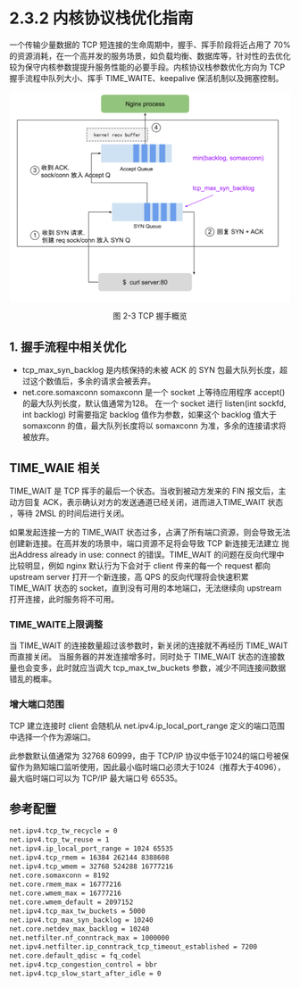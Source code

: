 # 2.3.2 内核协议栈优化指南

一个传输少量数据的 TCP 短连接的生命周期中，握手、挥手阶段将近占用了 70% 的资源消耗，在一个高并发的服务场景，如负载均衡、数据库等，针对性的去优化较为保守内核参数提提升服务性能的必要手段。内核协议栈参数优化方向为 TCP 握手流程中队列大小、挥手 TIME_WAITE、keepalive 保活机制以及拥塞控制。

<div  align="center">
	<img src="../assets/TCP.svg" width = "550"  align=center />
	<p>图 2-3 TCP 握手概览</p>
</div>

## 1. 握手流程中相关优化


- tcp_max_syn_backlog 是内核保持的未被 ACK 的 SYN 包最大队列长度，超过这个数值后，多余的请求会被丢弃。
- net.core.somaxconn somaxconn 是一个 socket 上等待应用程序 accept() 的最大队列长度，默认值通常为128。
在一个 socket 进行 listen(int sockfd, int backlog) 时需要指定 backlog 值作为参数，如果这个 backlog 值大于 somaxconn 的值，最大队列长度将以 somaxconn 为准，多余的连接请求将被放弃。


## TIME_WAIE 相关

TIME_WAIT 是 TCP 挥手的最后一个状态。当收到被动方发来的 FIN 报文后，主动方回复 ACK，表示确认对方的发送通道已经关闭，进而进入TIME_WAIT 状态 ，等待 2MSL 的时间后进行关闭。

如果发起连接一方的 TIME_WAIT 状态过多，占满了所有端口资源，则会导致无法创建新连接。在高并发的场景中，端口资源不足将会导致 TCP 新连接无法建立 抛出Address already in use: connect 的错误。TIME_WAIT 的问题在反向代理中比较明显，例如 nginx 默认行为下会对于 client 传来的每一个 request 都向 upstream server 打开一个新连接，高 QPS 的反向代理将会快速积累 TIME_WAIT 状态的 socket，直到没有可用的本地端口，无法继续向 upstream 打开连接，此时服务将不可用。


### TIME_WAITE上限调整

当 TIME_WAIT 的连接数量超过该参数时，新关闭的连接就不再经历 TIME_WAIT 而直接关闭。 当服务器的并发连接增多时，同时处于 TIME_WAIT 状态的连接数量也会变多，此时就应当调大 tcp_max_tw_buckets 参数，减少不同连接间数据错乱的概率。

### 增大端口范围

TCP 建立连接时 client 会随机从 net.ipv4.ip_local_port_range 定义的端口范围中选择一个作为源端口。

此参数默认值通常为 32768 60999，由于 TCP/IP 协议中低于1024的端口号被保留作为熟知端口监听使用，因此最小临时端口必须大于1024（推荐大于4096），最大临时端口可以为 TCP/IP 最大端口号 65535。


## 参考配置

```
net.ipv4.tcp_tw_recycle = 0
net.ipv4.tcp_tw_reuse = 1
net.ipv4.ip_local_port_range = 1024 65535
net.ipv4.tcp_rmem = 16384 262144 8388608
net.ipv4.tcp_wmem = 32768 524288 16777216
net.core.somaxconn = 8192
net.core.rmem_max = 16777216
net.core.wmem_max = 16777216
net.core.wmem_default = 2097152
net.ipv4.tcp_max_tw_buckets = 5000
net.ipv4.tcp_max_syn_backlog = 10240
net.core.netdev_max_backlog = 10240
net.netfilter.nf_conntrack_max = 1000000
net.ipv4.netfilter.ip_conntrack_tcp_timeout_established = 7200
net.core.default_qdisc = fq_codel
net.ipv4.tcp_congestion_control = bbr
net.ipv4.tcp_slow_start_after_idle = 0
```